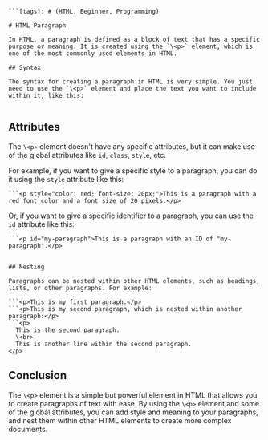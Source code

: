 ```[title]: # (HTML Paragraph)
```[tags]: # (HTML, Beginner, Programming)

# HTML Paragraph

In HTML, a paragraph is defined as a block of text that has a specific purpose or meaning. It is created using the `\<p>` element, which is one of the most commonly used elements in HTML.

## Syntax

The syntax for creating a paragraph in HTML is very simple. You just need to use the `\<p>` element and place the text you want to include within it, like this:

```
```<p>This is a paragraph.</p>
```

## Attributes

The `\<p>` element doesn't have any specific attributes, but it can make use of the global attributes like `id`, `class`, `style`, etc. 

For example, if you want to give a specific style to a paragraph, you can do it using the `style` attribute like this:

```
```<p style="color: red; font-size: 20px;">This is a paragraph with a red font color and a font size of 20 pixels.</p>
```

Or, if you want to give a specific identifier to a paragraph, you can use the `id` attribute like this:

```
```<p id="my-paragraph">This is a paragraph with an ID of "my-paragraph".</p>


## Nesting

Paragraphs can be nested within other HTML elements, such as headings, lists, or other paragraphs. For example:

```
```<h1>My Heading</h1>
```<p>This is my first paragraph.</p>
```<p>This is my second paragraph, which is nested within another paragraph:</p>
```<p>
  This is the second paragraph.
  \<br>
  This is another line within the second paragraph.
</p>
```

## Conclusion

The `\<p>` element is a simple but powerful element in HTML that allows you to create paragraphs of text with ease. By using the `\<p>` element and some of the global attributes, you can add style and meaning to your paragraphs, and nest them within other HTML elements to create more complex documents.
